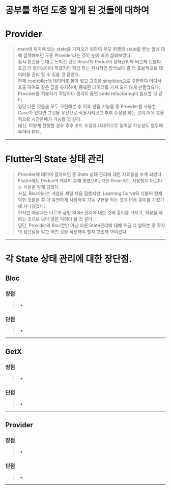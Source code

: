 # 공부를 하던 도중 알게 된 것들에 대하여

# Provider

<!--- 2023-03-05 17:35:50 작성 --->

> main에 위치해 있는 state를 가져오기 위하여 부모 위젯의 state를 받는 법에 대해 검색해보던 도중 Provider라는 것이 눈에 띄어 살펴보았다. <br>
> 잠시 본것을 토대로 느껴진 것은 React의 Redux의 상태관리와 비슷해 보였다. <br>
> 조금 더 알아보아야 하겠지만 지금 하는 원시적인 방식보다 좀 더 효율적으로 데이터를 관리 할 수 있을 것 같았다.<br>
> 현재 controller에 데이터를 몰아 넣고 그것을 singleton으로 구현하여 어디서 호출 하여도 같은 값을 유지하며, 중복된 데이터를 가져 오지 않게 만들었으나, Provider를 적용하기 적당하다 생각이 들면 code refactoring이 필요할 것 같다.<br>
> 일단 다른 것들을 모두 구현해본 후 이후 만들 기능들 중 Provider를 사용할 Case가 있다면 그것을 우선으로 적용시켜보고 추후 수정을 하는 것이 더욱 효율적으로 시간분배가 가능할 것 같다.<br>
> 대신, 이렇게 진행할 경우 추후 코드 수정이 대대적으로 일어날 가능성도 염두에 두어야 한다.

---

<!--- 2023-03-05 18:13:23 --->

# Flutter의 State 상태 관리

> Provider에 대하여 알아보던 중 State 상태 관리에 대한 자료들을 보게 되었다. <br> Flutter에도 Redux의 개념이 존재 하였으며, 대신 React와는 사용법이 다르다는 사실을 알게 되었다. <br>
> 사실, Bloc이라는 개념을 제일 처음 접했지만, Learning Curve와 더불어 현재 익힌 것들을 좀 더 유연하게 사용하여 기능 구현을 하는 것에 더욱 흥미를 가졌기에 지나쳤었다. <br>
> 하지만 예상과는 다르게 금방 State 관리에 대한 것에 흥미를 가지고, 적용을 하려는 것으로 보아 얼른 익혀야 될 것 같다. <br>
> 일단, Provider와 Bloc뿐만 아닌 다른 State관리에 대해 조금 더 알아본 후 각자의 장단점을 알고 어떤 것을 적용해야 할지 고민해 봐야겠다.

---

# 각 State 상태 관리에 대한 장단점.

## Bloc

### 장점

> -

### 단점

> -

---

## GetX

### 장점

> -

### 단점

> -

---

## Provider

### 장점

> -

### 단점

> -

---
